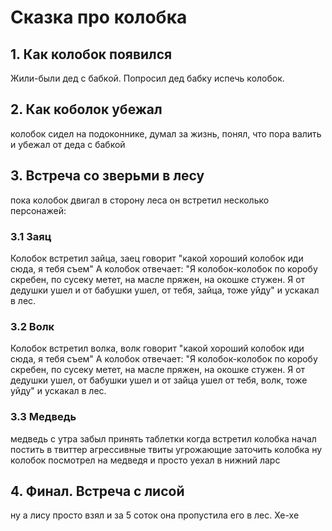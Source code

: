 # Сказка про колобка

## 1. Как колобок появился
Жили-были дед с бабкой. 
Попросил дед бабку испечь колобок.

## 2. Как коболок убежал
колобок сидел на подоконнике,
думал за жизнь, понял, что пора валить и убежал 
от деда с бабкой
## 3. Встреча со зверьми в лесу
пока колобок двигал в сторону леса
он встретил несколько персонажей: 

### 3.1 Заяц
Колобок встретил зайца, заец говорит "какой хороший колобок иди сюда, я тебя съем"
А колобок отвечает: "Я колобок-колобок по коробу скребен, по сусеку метет, на масле пряжен, на окошке стужен. Я от дедушки ушел и от бабушки ушел, от тебя, зайца, тоже уйду" и ускакал в лес.
### 3.2 Волк
Колобок встретил волка, волк говорит "какой хороший колобок иди сюда, я тебя съем"
А колобок отвечает: "Я колобок-колобок по коробу скребен, по сусеку метет, на масле пряжен, на окошке стужен. Я от дедушки ушел, от бабушки ушел и от зайца ушел от тебя, волк, тоже уйду" и ускакал в лес.
### 3.3 Медведь
 медведь с утра забыл принять таблетки
 когда встретил колобка
 начал постить в твиттер агрессивные твиты
 угрожающие заточить колобка
 ну колобок посмотрел на медведя
 и просто уехал в нижний ларс
## 4. Финал. Встреча с лисой
ну а лису просто взял и за 5 соток она пропустила его в лес. Хе-хе
